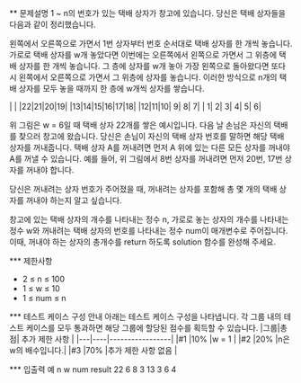 ** 문제설명
1 ~ n의 번호가 있는 택배 상자가 창고에 있습니다. 당신은 택배 상자들을 다음과 같이 정리했습니다.

왼쪽에서 오른쪽으로 가면서 1번 상자부터 번호 순서대로 택배 상자를 한 개씩 놓습니다. 가로로 택배 상자를 w개 놓았다면 이번에는 오른쪽에서 왼쪽으로 가면서 그 위층에 택배 상자를 한 개씩 놓습니다. 그 층에 상자를 w개 놓아 가장 왼쪽으로 돌아왔다면 또다시 왼쪽에서 오른쪽으로 가면서 그 위층에 상자를 놓습니다. 이러한 방식으로 n개의 택배 상자를 모두 놓을 때까지 한 층에 w개씩 상자를 쌓습니다.

|  |  |22|21|20|19|
|13|14|15|16|17|18|
|12|11|10| 9| 8| 7|
| 1| 2| 3| 4| 5| 6|

위 그림은 w = 6일 때 택배 상자 22개를 쌓은 예시입니다.
다음 날 손님은 자신의 택배를 찾으러 창고에 왔습니다. 당신은 손님이 자신의 택배 상자 번호를 말하면 해당 택배 상자를 꺼내줍니다. 택배 상자 A를 꺼내려면 먼저 A 위에 있는 다른 모든 상자를 꺼내야 A를 꺼낼 수 있습니다. 예를 들어, 위 그림에서 8번 상자를 꺼내려면 먼저 20번, 17번 상자를 꺼내야 합니다.

당신은 꺼내려는 상자 번호가 주어졌을 때, 꺼내려는 상자를 포함해 총 몇 개의 택배 상자를 꺼내야 하는지 알고 싶습니다.

창고에 있는 택배 상자의 개수를 나타내는 정수 n, 가로로 놓는 상자의 개수를 나타내는 정수 w와 꺼내려는 택배 상자의 번호를 나타내는 정수 num이 매개변수로 주어집니다. 이때, 꺼내야 하는 상자의 총개수를 return 하도록 solution 함수를 완성해 주세요.

*** 제한사항
- 2 ≤ n ≤ 100
- 1 ≤ w ≤ 10
- 1 ≤ num ≤ n

*** 테스트 케이스 구성 안내
아래는 테스트 케이스 구성을 나타냅니다. 각 그룹 내의 테스트 케이스를 모두 통과하면 해당 그룹에 할당된 점수를 획득할 수 있습니다.
|그룹|총점|	추가 제한 사항    |
|---|----|-----------------|
|#1	|10% |w = 1            |
|#2	|20% |n은 w의 배수입니다.|
|#3 |70% |추가 제한 사항 없음 |

*** 입출력 예
n	w	num	result
22	6	8	3
13	3	6	4

